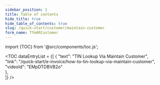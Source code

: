 ```yaml
---
sidebar_position: 1
title: Table of contents
hide_title: true
hide_table_of_contents: true 
slug: /quick-start/customer/maintain-customer
form_name: TfmARCustomer
---
```


import {TOC} from '@src/components/toc.js';

<TOC
dataEntryList = {[
{
  "text": "TIN Lookup Via Maintain Customer", 
  "link": "/quick-start/e-invoice/how-to-tin-lookup-via-maintain-customer",
  "videoId": "EMpDTDBVB2o"      
},   
]}
/>
